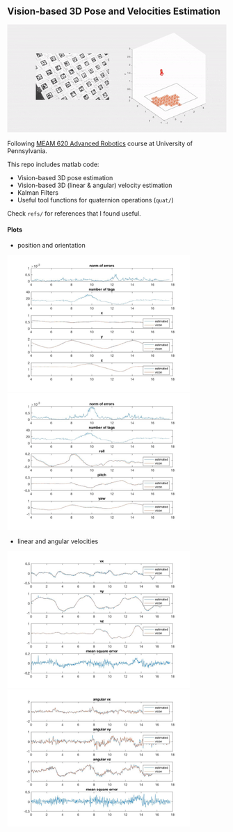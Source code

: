 ## Vision-based 3D Pose and Velocities Estimation

<img src="imgs/p2p1_dataset4_trimmed.gif" alt="step" width="800">

Following [MEAM 620 Advanced Robotics](https://alliance.seas.upenn.edu/~meam620/wiki/) course at University of Pennsylvania. 

This repo includes matlab code:
- Vision-based 3D pose estimation
- Vision-based 3D (linear & angular) velocity estimation
- Kalman Filters
- Useful tool functions for quaternion operations (`quat/`)

Check `refs/` for references that I found useful.

#### Plots

- position and orientation

<img src="imgs/kf_ds1_pos.jpg" alt="step" width="420"> <img src="imgs/kf_ds1_ori.jpg" alt="step" width="420">

- linear and angular velocities

<img src="imgs/kf_ds1_vel.jpg" alt="step" width="420"> <img src="imgs/kf_ds1_omg.jpg" alt="step" width="420">